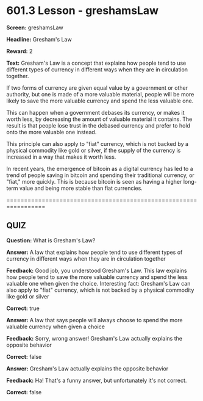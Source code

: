# 601.3 Lesson - greshamsLaw

**Screen:** greshamsLaw

**Headline:** Gresham's Law

**Reward:** 2

**Text:** Gresham's Law is a concept that explains how people tend to use different types of currency in different ways when they are in circulation together.

If two forms of currency are given equal value by a government or other authority, but one is made of a more valuable material, people will be more likely to save the more valuable currency and spend the less valuable one.

This can happen when a government debases its currency, or makes it worth less, by decreasing the amount of valuable material it contains. The result is that people lose trust in the debased currency and prefer to hold onto the more valuable one instead.

This principle can also apply to "fiat" currency, which is not backed by a physical commodity like gold or silver, if the supply of the currency is increased in a way that makes it worth less.

In recent years, the emergence of bitcoin as a digital currency has led to a trend of people saving in bitcoin and spending their traditional currency, or "fiat," more quickly. This is because bitcoin is seen as having a higher long-term value and being more stable than fiat currencies.

\=================================================================

## QUIZ

**Question:** What is Gresham's Law?

**Answer:** A law that explains how people tend to use different types of currency in different ways when they are in circulation together

**Feedback:** Good job, you understood Gresham's Law. This law explains how people tend to save the more valuable currency and spend the less valuable one when given the choice. Interesting fact: Gresham's Law can also apply to "fiat" currency, which is not backed by a physical commodity like gold or silver

**Correct:** true

**Answer:** A law that says people will always choose to spend the more valuable currency when given a choice

**Feedback:** Sorry, wrong answer! Gresham's Law actually explains the opposite behavior

**Correct:** false

**Answer:** Gresham's Law actually explains the opposite behavior

**Feedback:** Ha! That's a funny answer, but unfortunately it's not correct.

**Correct:** false

<figure><img src="../.gitbook/assets/601-03.png" alt=""><figcaption></figcaption></figure>
